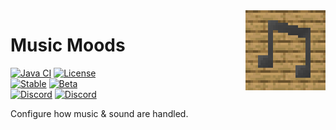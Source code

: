 <img width="128" src="src/main/resources/assets/music-moods/pack.png" alt="Music Moods" align="right"/>
<div align="left">

# Music Moods

[![Java CI](https://github.com/the-glitch-network/music-moods/actions/workflows/build.yml/badge.svg)](https://github.com/the-glitch-network/music-moods/actions/workflows/build.yml)
[![License](https://img.shields.io/github/license/the-glitch-network/music-moods)](LICENSE)
<br/>
[![Stable](https://img.shields.io/github/v/release/the-glitch-network/music-moods?label=stable)](https://github.com/the-glitch-network/music-moods/releases)
[![Beta](https://img.shields.io/github/v/release/the-glitch-network/music-moods?include_prereleases&label=beta)](https://github.com/the-glitch-network/music-moods/releases)
<br/>
[![Discord](https://img.shields.io/discord/380201541078089738?color=7289da&label=Development&logo=discord&logoColor=7289da)](https://discord.gg/EmPS9y9)
[![Discord](https://img.shields.io/discord/368932049354227712?color=7289da&label=Community&logo=discord&logoColor=7289da)](https://discord.gg/ExCdXwP)

Configure how music & sound are handled.

</div>
